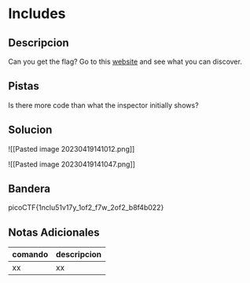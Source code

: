 # Includes

## Descripcion

Can you get the flag? Go to this [website](http://saturn.picoctf.net:56469/) and see what you can discover.
## Pistas
Is there more code than what the inspector initially shows?

## Solucion 
![[Pasted image 20230419141012.png]]

![[Pasted image 20230419141047.png]]
## Bandera
picoCTF{1nclu51v17y_1of2_f7w_2of2_b8f4b022}

## Notas Adicionales 
|comando|descripcion|
|---|---|
|xx|xx|
